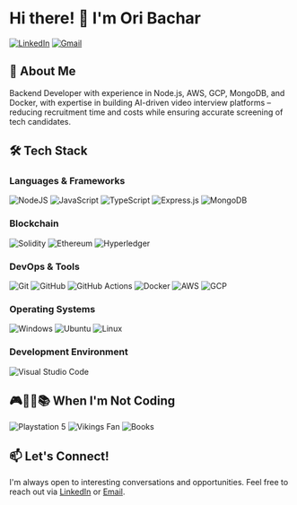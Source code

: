 # Hi there! 👋 I'm Ori Bachar

[![LinkedIn](https://img.shields.io/badge/linkedin-%230077B5.svg?style=for-the-badge&logo=linkedin&logoColor=white)](https://www.linkedin.com/in/ori-bachar/)
[![Gmail](https://img.shields.io/badge/Gmail-D14836?style=for-the-badge&logo=gmail&logoColor=white)](mailto:oribachar98@gmail.com)


## 💪 About Me

Backend Developer with experience in Node.js, AWS, GCP, MongoDB, and Docker, with expertise in building AI-driven video interview platforms – reducing recruitment time and costs while ensuring accurate screening of tech candidates.

## 🛠️ Tech Stack

### Languages & Frameworks

![NodeJS](https://img.shields.io/badge/Node.js-6DA55F?style=for-the-badge&logo=node.js&logoColor=white)
![JavaScript](https://img.shields.io/badge/JavaScript-F7DF1E?style=for-the-badge&logo=javascript&logoColor=000)
![TypeScript](https://img.shields.io/badge/TypeScript-3178C6?style=for-the-badge&logo=typescript&logoColor=fff)
![Express.js](https://img.shields.io/badge/Express.js-%23404d59?style=for-the-badge&logo=express&logoColor=%2361DAFB)
![MongoDB](https://img.shields.io/badge/MongoDB-%234ea94b?style=for-the-badge&logo=mongodb&logoColor=white)

### Blockchain

![Solidity](https://img.shields.io/badge/Solidity-%23363636?style=for-the-badge&logo=solidity&logoColor=white)
![Ethereum](https://img.shields.io/badge/Ethereum-3C3C3D?style=for-the-badge&logo=Ethereum&logoColor=white)
![Hyperledger](https://img.shields.io/badge/Hyperledger-2F3134?style=for-the-badge&logo=hyperledger&logoColor=white)

### DevOps & Tools

![Git](https://img.shields.io/badge/git-%23F05033.svg?style=for-the-badge&logo=git&logoColor=white)
![GitHub](https://img.shields.io/badge/github-%23121011.svg?style=for-the-badge&logo=github&logoColor=white)
![GitHub Actions](https://img.shields.io/badge/GitHub_Actions-2088FF?style=for-the-badge&logo=github-actions&logoColor=white)
![Docker](https://img.shields.io/badge/docker-%230db7ed.svg?style=for-the-badge&logo=docker&logoColor=white)
![AWS](https://img.shields.io/badge/AWS-%23FF9900.svg?style=for-the-badge&logo=amazon-aws&logoColor=white)
![GCP](https://img.shields.io/badge/GoogleCloud-%234285F4.svg?style=for-the-badge&logo=google-cloud&logoColor=white)

### Operating Systems

![Windows](https://img.shields.io/badge/Windows-0078D6?style=for-the-badge&logo=windows&logoColor=white)
![Ubuntu](https://img.shields.io/badge/Ubuntu-E95420?style=for-the-badge&logo=ubuntu&logoColor=white)
![Linux](https://img.shields.io/badge/Linux-FCC624?style=for-the-badge&logo=linux&logoColor=black)

### Development Environment

![Visual Studio Code](https://img.shields.io/badge/VisualStudioCode-0078d7.svg?style=for-the-badge&logo=visual-studio-code&logoColor=white)

## 🎮🏈💜📚 When I'm Not Coding

![Playstation 5](https://img.shields.io/badge/Playstation%205-003791?style=for-the-badge&logo=playstation-5&logoColor=white)
![Vikings Fan](https://img.shields.io/badge/Minnesota%20Vikings-%234F2683.svg?style=for-the-badge&logo=nfl&logoColor=white)
![Books](https://img.shields.io/badge/Mystery%20Books-%23000000.svg?style=for-the-badge&logo=goodreads&logoColor=white)


## 📫 Let's Connect!

I'm always open to interesting conversations and opportunities. Feel free to reach out via [LinkedIn](https://www.linkedin.com/in/ori-bachar/) or [Email](mailto:oribachar98@gmail.com).
